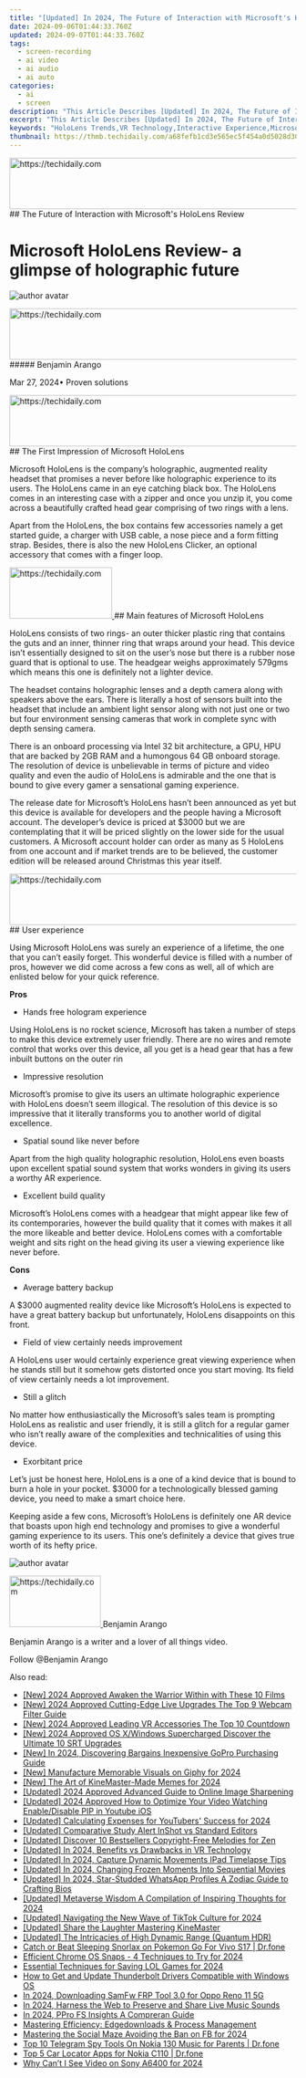 ```yaml
---
title: "[Updated] In 2024, The Future of Interaction with Microsoft's HoloLens Review"
date: 2024-09-06T01:44:33.760Z
updated: 2024-09-07T01:44:33.760Z
tags: 
  - screen-recording
  - ai video
  - ai audio
  - ai auto
categories: 
  - ai
  - screen
description: "This Article Describes [Updated] In 2024, The Future of Interaction with Microsoft's HoloLens Review"
excerpt: "This Article Describes [Updated] In 2024, The Future of Interaction with Microsoft's HoloLens Review"
keywords: "HoloLens Trends,VR Technology,Interactive Experience,Microsoft AR Insight,Mixed Reality Future,Innovation in HoloLens,Augmented Tech Review"
thumbnail: https://thmb.techidaily.com/a68fefb1cd3e565ec5f454a0d5028d3000ec7ede8d478967f77735423a6ab539.jpg
---
```


<!-- affiliate ads begin -->
<a href="https://ephamedtechinc.pxf.io/c/5597632/2136615/26400" target="_top" id="2136615">
  <img src="//a.impactradius-go.com/display-ad/26400-2136615" border="0" alt="https://techidaily.com" width="728" height="90"/>
</a>
<img height="0" width="0" src="https://ephamedtechinc.pxf.io/i/5597632/2136615/26400" style="position:absolute;visibility:hidden;" border="0" />
<!-- affiliate ads end -->
## The Future of Interaction with Microsoft's HoloLens Review

# Microsoft HoloLens Review- a glimpse of holographic future

![author avatar](https://images.wondershare.com/filmora/article-images/benjamin-arango-author.jpg)

<!-- affiliate ads begin -->
<a href="https://appsumo.8odi.net/c/5597632/2118323/7443" target="_top" id="2118323">
  <img src="//a.impactradius-go.com/display-ad/7443-2118323" border="0" alt="https://techidaily.com" width="728" height="90"/>
</a>
<img height="0" width="0" src="https://appsumo.8odi.net/i/5597632/2118323/7443" style="position:absolute;visibility:hidden;" border="0" />
<!-- affiliate ads end -->
##### Benjamin Arango

 Mar 27, 2024• Proven solutions

<!-- affiliate ads begin -->
<a href="https://unicoeye.pxf.io/c/5597632/2134221/18498" target="_top" id="2134221">
  <img src="//a.impactradius-go.com/display-ad/18498-2134221" border="0" alt="https://techidaily.com" width="728" height="90"/>
</a>
<img height="0" width="0" src="https://unicoeye.pxf.io/i/5597632/2134221/18498" style="position:absolute;visibility:hidden;" border="0" />
<!-- affiliate ads end -->
## The First Impression of Microsoft HoloLens

 Microsoft HoloLens is the company’s holographic, augmented reality headset that promises a never before like holographic experience to its users. The HoloLens came in an eye catching black box. The HoloLens comes in an interesting case with a zipper and once you unzip it, you come across a beautifully crafted head gear comprising of two rings with a lens.

 Apart from the HoloLens, the box contains few accessories namely a get started guide, a charger with USB cable, a nose piece and a form fitting strap. Besides, there is also the new HoloLens Clicker, an optional accessory that comes with a finger loop.

<!-- affiliate ads begin -->
<a href="https://25home.pxf.io/c/5597632/2123470/16836" target="_top" id="2123470">
  <img src="//a.impactradius-go.com/display-ad/16836-2123470" border="0" alt="https://techidaily.com" width="180" height="90"/>
</a>
<img height="0" width="0" src="https://25home.pxf.io/i/5597632/2123470/16836" style="position:absolute;visibility:hidden;" border="0" />
<!-- affiliate ads end -->
## Main features of Microsoft HoloLens

 HoloLens consists of two rings- an outer thicker plastic ring that contains the guts and an inner, thinner ring that wraps around your head. This device isn’t essentially designed to sit on the user’s nose but there is a rubber nose guard that is optional to use. The headgear weighs approximately 579gms which means this one is definitely not a lighter device.

 The headset contains holographic lenses and a depth camera along with speakers above the ears. There is literally a host of sensors built into the headset that include an ambient light sensor along with not just one or two but four environment sensing cameras that work in complete sync with depth sensing camera.

 There is an onboard processing via Intel 32 bit architecture, a GPU, HPU that are backed by 2GB RAM and a humongous 64 GB onboard storage. The resolution of device is unbelievable in terms of picture and video quality and even the audio of HoloLens is admirable and the one that is bound to give every gamer a sensational gaming experience.

 The release date for Microsoft’s HoloLens hasn’t been announced as yet but this device is available for developers and the people having a Microsoft account. The developer’s device is priced at $3000 but we are contemplating that it will be priced slightly on the lower side for the usual customers. A Microsoft account holder can order as many as 5 HoloLens from one account and if market trends are to be believed, the customer edition will be released around Christmas this year itself.

<!-- affiliate ads begin -->
<a href="https://ephamedtechinc.pxf.io/c/5597632/2136624/26400" target="_top" id="2136624">
  <img src="//a.impactradius-go.com/display-ad/26400-2136624" border="0" alt="https://techidaily.com" width="728" height="90"/>
</a>
<img height="0" width="0" src="https://ephamedtechinc.pxf.io/i/5597632/2136624/26400" style="position:absolute;visibility:hidden;" border="0" />
<!-- affiliate ads end -->
## User experience

 Using Microsoft HoloLens was surely an experience of a lifetime, the one that you can’t easily forget. This wonderful device is filled with a number of pros, however we did come across a few cons as well, all of which are enlisted below for your quick reference.

**Pros**

* Hands free hologram experience

 Using HoloLens is no rocket science, Microsoft has taken a number of steps to make this device extremely user friendly. There are no wires and remote control that works over this device, all you get is a head gear that has a few inbuilt buttons on the outer rin

* Impressive resolution

 Microsoft’s promise to give its users an ultimate holographic experience with HoloLens doesn’t seem illogical. The resolution of this device is so impressive that it literally transforms you to another world of digital excellence.

* Spatial sound like never before

 Apart from the high quality holographic resolution, HoloLens even boasts upon excellent spatial sound system that works wonders in giving its users a worthy AR experience.

* Excellent build quality

 Microsoft’s HoloLens comes with a headgear that might appear like few of its contemporaries, however the build quality that it comes with makes it all the more likeable and better device. HoloLens comes with a comfortable weight and sits right on the head giving its user a viewing experience like never before.

**Cons**

* Average battery backup

 A $3000 augmented reality device like Microsoft’s HoloLens is expected to have a great battery backup but unfortunately, HoloLens disappoints on this front.

* Field of view certainly needs improvement

 A HoloLens user would certainly experience great viewing experience when he stands still but it somehow gets distorted once you start moving. Its field of view certainly needs a lot improvement.

* Still a glitch

 No matter how enthusiastically the Microsoft’s sales team is prompting HoloLens as realistic and user friendly, it is still a glitch for a regular gamer who isn’t really aware of the complexities and technicalities of using this device.

* Exorbitant price

 Let’s just be honest here, HoloLens is a one of a kind device that is bound to burn a hole in your pocket. $3000 for a technologically blessed gaming device, you need to make a smart choice here.

 Keeping aside a few cons, Microsoft’s HoloLens is definitely one AR device that boasts upon high end technology and promises to give a wonderful gaming experience to its users. This one’s definitely a device that gives true worth of its hefty price.

![author avatar](https://images.wondershare.com/filmora/article-images/benjamin-arango-author.jpg)

<!-- affiliate ads begin -->
<a href="https://aligracehair.sjv.io/c/5597632/2135366/19272" target="_top" id="2135366">
  <img src="//a.impactradius-go.com/display-ad/19272-2135366" border="0" alt="https://techidaily.com" width="160" height="90"/>
</a>
<img height="0" width="0" src="https://aligracehair.sjv.io/i/5597632/2135366/19272" style="position:absolute;visibility:hidden;" border="0" />
<!-- affiliate ads end -->
Benjamin Arango

Benjamin Arango is a writer and a lover of all things video.

Follow @Benjamin Arango


<ins class="adsbygoogle"
     style="display:block"
     data-ad-format="autorelaxed"
     data-ad-client="ca-pub-7571918770474297"
     data-ad-slot="1223367746"></ins>



<ins class="adsbygoogle"
     style="display:block"
     data-ad-client="ca-pub-7571918770474297"
     data-ad-slot="8358498916"
     data-ad-format="auto"
     data-full-width-responsive="true"></ins>






<span class="atpl-alsoreadstyle">Also read:</span>
<div><ul>
<li><a href="https://fox-info.techidaily.com/new-2024-approved-awaken-the-warrior-within-with-these-10-films/"><u>[New] 2024 Approved Awaken the Warrior Within with These 10 Films</u></a></li>
<li><a href="https://fox-info.techidaily.com/new-2024-approved-cutting-edge-live-upgrades-the-top-9-webcam-filter-guide/"><u>[New] 2024 Approved Cutting-Edge Live Upgrades The Top 9 Webcam Filter Guide</u></a></li>
<li><a href="https://fox-info.techidaily.com/new-2024-approved-leading-vr-accessories-the-top-10-countdown/"><u>[New] 2024 Approved Leading VR Accessories The Top 10 Countdown</u></a></li>
<li><a href="https://fox-info.techidaily.com/new-2024-approved-os-xwindows-supercharged-discover-the-ultimate-10-srt-upgrades/"><u>[New] 2024 Approved OS X/Windows Supercharged Discover the Ultimate 10 SRT Upgrades</u></a></li>
<li><a href="https://fox-info.techidaily.com/new-in-2024-discovering-bargains-inexpensive-gopro-purchasing-guide/"><u>[New] In 2024, Discovering Bargains Inexpensive GoPro Purchasing Guide</u></a></li>
<li><a href="https://fox-info.techidaily.com/new-manufacture-memorable-visuals-on-giphy-for-2024/"><u>[New] Manufacture Memorable Visuals on Giphy for 2024</u></a></li>
<li><a href="https://fox-info.techidaily.com/new-the-art-of-kinemaster-made-memes-for-2024/"><u>[New] The Art of KineMaster-Made Memes for 2024</u></a></li>
<li><a href="https://fox-info.techidaily.com/updated-2024-approved-advanced-guide-to-online-image-sharpening/"><u>[Updated] 2024 Approved Advanced Guide to Online Image Sharpening</u></a></li>
<li><a href="https://fox-info.techidaily.com/updated-2024-approved-how-to-optimize-your-video-watching-enabledisable-pip-in-youtube-ios/"><u>[Updated] 2024 Approved How to Optimize Your Video Watching Enable/Disable PIP in Youtube iOS</u></a></li>
<li><a href="https://fox-info.techidaily.com/updated-calculating-expenses-for-youtubers-success-for-2024/"><u>[Updated] Calculating Expenses for YouTubers' Success for 2024</u></a></li>
<li><a href="https://fox-info.techidaily.com/updated-comparative-study-alert-inshot-vs-standard-editors/"><u>[Updated] Comparative Study Alert InShot vs Standard Editors</u></a></li>
<li><a href="https://fox-info.techidaily.com/updated-discover-10-bestsellers-copyright-free-melodies-for-zen/"><u>[Updated] Discover 10 Bestsellers Copyright-Free Melodies for Zen</u></a></li>
<li><a href="https://fox-info.techidaily.com/updated-in-2024-benefits-vs-drawbacks-in-vr-technology/"><u>[Updated] In 2024, Benefits vs Drawbacks in VR Technology</u></a></li>
<li><a href="https://screen-sharing-recording.techidaily.com/updated-in-2024-capture-dynamic-movements-ipad-timelapse-tips/"><u>[Updated] In 2024, Capture Dynamic Movements IPad Timelapse Tips</u></a></li>
<li><a href="https://fox-info.techidaily.com/updated-in-2024-changing-frozen-moments-into-sequential-movies/"><u>[Updated] In 2024, Changing Frozen Moments Into Sequential Movies</u></a></li>
<li><a href="https://fox-info.techidaily.com/updated-in-2024-star-studded-whatsapp-profiles-a-zodiac-guide-to-crafting-bios/"><u>[Updated] In 2024, Star-Studded WhatsApp Profiles A Zodiac Guide to Crafting Bios</u></a></li>
<li><a href="https://fox-info.techidaily.com/updated-metaverse-wisdom-a-compilation-of-inspiring-thoughts-for-2024/"><u>[Updated] Metaverse Wisdom A Compilation of Inspiring Thoughts for 2024</u></a></li>
<li><a href="https://tiktok-videos.techidaily.com/updated-navigating-the-new-wave-of-tiktok-culture-for-2024/"><u>[Updated] Navigating the New Wave of TikTok Culture for 2024</u></a></li>
<li><a href="https://fox-info.techidaily.com/updated-share-the-laughter-mastering-kinemaster/"><u>[Updated] Share the Laughter Mastering KineMaster</u></a></li>
<li><a href="https://fox-info.techidaily.com/updated-the-intricacies-of-high-dynamic-range-quantum-hdr/"><u>[Updated] The Intricacies of High Dynamic Range (Quantum HDR)</u></a></li>
<li><a href="https://change-location.techidaily.com/catch-or-beat-sleeping-snorlax-on-pokemon-go-for-vivo-s17-drfone-by-drfone-virtual-android/"><u>Catch or Beat Sleeping Snorlax on Pokemon Go For Vivo S17 | Dr.fone</u></a></li>
<li><a href="https://digital-screen-recording.techidaily.com/efficient-chrome-os-snaps-4-techniques-to-try-for-2024/"><u>Efficient Chrome OS Snaps - 4 Techniques to Try for 2024</u></a></li>
<li><a href="https://screen-sharing-recording.techidaily.com/essential-techniques-for-saving-lol-games-for-2024/"><u>Essential Techniques for Saving LOL Games for 2024</u></a></li>
<li><a href="https://win-dash.techidaily.com/how-to-get-and-update-thunderbolt-drivers-compatible-with-windows-os/"><u>How to Get and Update Thunderbolt Drivers Compatible with Windows OS</u></a></li>
<li><a href="https://android-unlock.techidaily.com/in-2024-downloading-samfw-frp-tool-30-for-oppo-reno-11-5g-by-drfone-android/"><u>In 2024, Downloading SamFw FRP Tool 3.0 for Oppo Reno 11 5G</u></a></li>
<li><a href="https://on-screen-recording.techidaily.com/in-2024-harness-the-web-to-preserve-and-share-live-music-sounds/"><u>In 2024, Harness the Web to Preserve and Share Live Music Sounds</u></a></li>
<li><a href="https://fox-info.techidaily.com/in-2024-ppro-fs-insights-a-compreran-guide/"><u>In 2024, PPro FS Insights A Compreran Guide</u></a></li>
<li><a href="https://win11-tips.techidaily.com/mastering-efficiency-edgedownloads-and-process-management/"><u>Mastering Efficiency: Edgedownloads & Process Management</u></a></li>
<li><a href="https://facebook-clips.techidaily.com/mastering-the-social-maze-avoiding-the-ban-on-fb-for-2024/"><u>Mastering the Social Maze Avoiding the Ban on FB for 2024</u></a></li>
<li><a href="https://android-location-track.techidaily.com/top-10-telegram-spy-tools-on-nokia-130-music-for-parents-drfone-by-drfone-virtual-android/"><u>Top 10 Telegram Spy Tools On Nokia 130 Music for Parents | Dr.fone</u></a></li>
<li><a href="https://android-location-track.techidaily.com/top-5-car-locator-apps-for-nokia-c110-drfone-by-drfone-virtual-android/"><u>Top 5 Car Locator Apps for Nokia C110 | Dr.fone</u></a></li>
<li><a href="https://fox-info.techidaily.com/why-cant-i-see-video-on-sony-a6400-for-2024/"><u>Why Can’t I See Video on Sony A6400 for 2024</u></a></li>
</ul></div>
